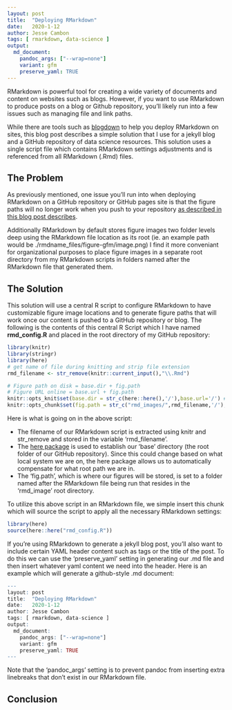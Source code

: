 ```yaml
---
layout: post
title:  "Deploying RMarkdown"
date:   2020-1-12
author: Jesse Cambon
tags: [ rmarkdown, data-science ]
output: 
  md_document:
    pandoc_args: ["--wrap=none"]
    variant: gfm
    preserve_yaml: TRUE
---
```


RMarkdown is powerful tool for creating a wide variety of documents and content on websites such as blogs. However, if you want to use RMarkdown to produce posts on a blog or Github repository, you’ll likely run into a few issues such as managing file and link paths.

While there are tools such as [blogdown](https://bookdown.org/yihui/blogdown/) to help you deploy RMarkdown on sites, this blog post describes a simple solution that I use for a jekyll blog and a GitHub repository of data science resources. This solution uses a single script file which contains RMarkdown settings adjustments and is referenced from all RMarkdown (.Rmd) files.

## The Problem

As previously mentioned, one issue you’ll run into when deploying RMarkdown on a GitHub repository or GitHub pages site is that the figure paths will no longer work when you push to your repository [as described in this blog post describes](http://www.randigriffin.com/2017/04/25/how-to-knit-for-mysite.html).

Additionally RMarkdown by default stores figure images two folder levels deep using the RMarkdown file location as its root (ie. an example path would be ./rmdname\_files/figure-gfm/image.png) I find it more conveniant for organizational purposes to place figure images in a separate root directory from my RMarkdown scripts in folders named after the RMarkdown file that generated them.

## The Solution

This solution will use a central R script to configure RMarkdown to have customizable figure image locations and to generate figure paths that will work once our content is pushed to a GitHub repository or blog. The following is the contents of this central R Script which I have named **rmd\_config.R** and placed in the root directory of my GitHub repository:

``` r
library(knitr)
library(stringr)
library(here)
# get name of file during knitting and strip file extension
rmd_filename <- str_remove(knitr::current_input(),"\\.Rmd")

# Figure path on disk = base.dir + fig.path
# Figure URL online = base.url + fig.path
knitr::opts_knit$set(base.dir = str_c(here::here(),'/'),base.url='/') # project root folder
knitr::opts_chunk$set(fig.path = str_c("rmd_images/",rmd_filename,'/'),echo=TRUE)
```

Here is what is going on in the above script:

  - The filename of our RMarkdown script is extracted using knitr and str\_remove and stored in the variable ‘rmd\_filename’.
  - The [here package](https://here.r-lib.org/) is used to establish our ‘base’ directory (the root folder of our GitHub repository). Since this could change based on what local system we are on, the here package allows us to automatically compensate for what root path we are in.
  - The ‘fig.path’, which is where our figures will be stored, is set to a folder named after the RMarkdown file being run that resides in the ‘rmd\_image’ root directory.

To utilize this above script in an RMarkdown file, we simple insert this chunk which will source the script to apply all the necessary RMarkdown settings:

``` r
library(here)
source(here::here("rmd_config.R"))
```

If you’re using RMarkdown to generate a jekyll blog post, you’ll also want to include certain YAML header content such as tags or the title of the post. To do this we can use the ‘preserve\_yaml’ setting in generating our .md file and then insert whatever yaml content we need into the header. Here is an example which will generate a github-style .md document:

``` r
---
layout: post
title:  "Deploying RMarkdown"
date:   2020-1-12
author: Jesse Cambon
tags: [ rmarkdown, data-science ]
output: 
  md_document:
    pandoc_args: ["--wrap=none"]
    variant: gfm
    preserve_yaml: TRUE
---
```

Note that the ‘pandoc\_args’ setting is to prevent pandoc from inserting extra linebreaks that don’t exist in our RMarkdown file.

## Conclusion
